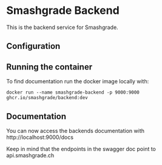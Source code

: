 # Smashgrade Backend

This is the backend service for Smashgrade.

## Configuration



## Running the container

To find documentation run the docker image locally with:

```
docker run --name smashgrade-backend -p 9000:9000 ghcr.io/smashgrade/backend:dev
```

## Documentation

You can now access the backends documentation with http://localhost:9000/docs

Keep in mind that the endpoints in the swagger doc point to api.smashgrade.ch
